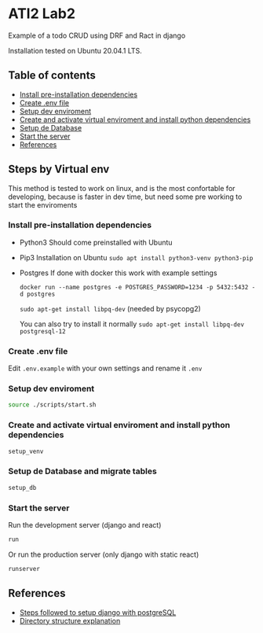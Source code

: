 # ATI2 Lab2

Example of a todo CRUD using DRF and Ract in django

Installation tested on Ubuntu 20.04.1 LTS.

## Table of contents

- [Install pre-installation dependencies](#install-pre-installation-dependencies)
- [Create .env file](#create-env)
- [Setup dev enviroment](#setup-dev-env)
- [Create and activate virtual enviroment and install python dependencies](#setup-venv)
- [Setup de Database](#setup-db)
- [Start the server](#start-server)
- [References](#references)

## Steps by Virtual env <a name="virtualenv"></a>

This method is tested to work on linux, and is the most confortable for developing, because is faster in dev time, but need some pre working to start the enviroments

### Install pre-installation dependencies <a name="install-pre-installation-dependencies"></a>

- Python3
  Should come preinstalled with Ubuntu

- Pip3
  Installation on Ubuntu
  `sudo apt install python3-venv python3-pip`

- Postgres
  If done with docker this work with example settings
  
  `docker run --name postgres -e POSTGRES_PASSWORD=1234 -p 5432:5432 -d postgres`
  
  `sudo apt-get install libpq-dev` (needed by psycopg2)

  You can also try to install it normally
  `sudo apt-get install libpq-dev postgresql-12`

### Create .env file <a name="create-env"></a>

Edit `.env.example` with your own settings and rename it `.env`

### Setup dev enviroment <a name="setup-dev-env"></a>

```bash
source ./scripts/start.sh
```

### Create and activate virtual enviroment and install python dependencies <a name="setup-venv"></a>

```bash
setup_venv
```

### Setup de Database and migrate tables <a name="setup-db"></a>

```bash
setup_db
```

### Start the server <a name="start-server"></a>

Run the development server (django and react)

```bash
run
```

Or run the production server (only django with static react)

```bash
runserver
```

## References <a name="references"></a>

- [Steps followed to setup django with postgreSQL][postgres]
- [Directory structure explanation](https://stackoverflow.com/questions/22841764/best-practice-for-django-project-working-directory-structure)

[postgres]: https://www.digitalocean.com/community/tutorials/how-to-use-postgresql-with-your-django-application-on-ubuntu-14-04
